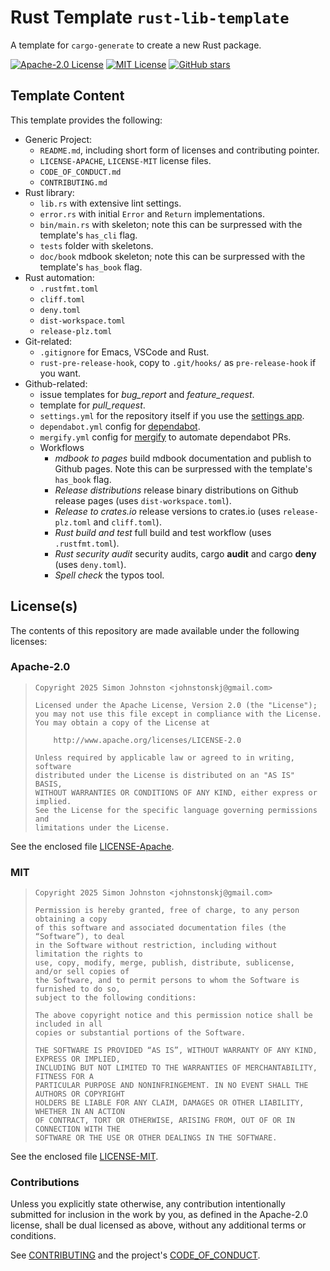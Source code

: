 # Rust Template `rust-lib-template`

A template for `cargo-generate` to create a new Rust package.

[![Apache-2.0 License](https://img.shields.io/badge/License-Apache_2.0-blue.svg)](https://opensource.org/licenses/Apache-2.0)
[![MIT License](https://img.shields.io/badge/license-mit-118811.svg)](https://opensource.org/license/mit)
[![GitHub stars](https://img.shields.io/github/stars/johnstonskj/rust-lib-template.svg)](<https://github.com/johnstonskj/rust-lib-template/stargazers>)

## Template Content

This template provides the following:

- Generic Project:
  - `README.md`, including short form of licenses and contributing pointer.
  - `LICENSE-APACHE`, `LICENSE-MIT` license files.
  - `CODE_OF_CONDUCT.md`
  - `CONTRIBUTING.md`
- Rust library:
  - `lib.rs` with extensive lint settings.
  - `error.rs` with initial `Error` and `Return` implementations.
  - `bin/main.rs` with skeleton; note this can be surpressed with the template's `has_cli` flag.
  - `tests` folder with skeletons.
  - `doc/book` mdbook skeleton; note this can be surpressed with the template's `has_book` flag.
- Rust automation:
  - `.rustfmt.toml`
  - `cliff.toml`
  - `deny.toml`
  - `dist-workspace.toml`
  - `release-plz.toml`
- Git-related:
  - `.gitignore` for Emacs, VSCode and Rust.
  - `rust-pre-release-hook`, copy to `.git/hooks/` as `pre-release-hook` if you want.
- Github-related:
  - issue templates for *bug_report* and *feature_request*.
  - template for *pull_request*.
  - `settings.yml` for the repository itself if you use the [settings app](https://github.com/repository-settings).
  - `dependabot.yml` config for [dependabot](https://github.com/dependabot).
  - `mergify.yml` config for [mergify](https://docs.mergify.com/integrations/github/) to automate dependabot PRs.
  - Workflows
    - *mdbook to pages* build mdbook documentation and publish to Github pages. Note this can be surpressed with the template's `has_book` flag.
    - *Release distributions* release binary distributions on Github release pages (uses `dist-workspace.toml`).
    - *Release to crates.io* release versions to crates.io (uses `release-plz.toml` and `cliff.toml`).
    - *Rust build and test* full build and test workflow (uses `.rustfmt.toml`).
    - *Rust security audit* security audits, cargo **audit** and cargo **deny** (uses `deny.toml`).
    - *Spell check* the typos tool.

## License(s)

The contents of this repository are made available under the following
licenses:

### Apache-2.0

> ```text
> Copyright 2025 Simon Johnston <johnstonskj@gmail.com>
> 
> Licensed under the Apache License, Version 2.0 (the "License");
> you may not use this file except in compliance with the License.
> You may obtain a copy of the License at
> 
>     http://www.apache.org/licenses/LICENSE-2.0
> 
> Unless required by applicable law or agreed to in writing, software
> distributed under the License is distributed on an "AS IS" BASIS,
> WITHOUT WARRANTIES OR CONDITIONS OF ANY KIND, either express or implied.
> See the License for the specific language governing permissions and
> limitations under the License.
> ```

See the enclosed file [LICENSE-Apache](https://github.com/johnstonskj/rust-lib-template/blob/main/LICENSE-Apache).

### MIT

> ```text
> Copyright 2025 Simon Johnston <johnstonskj@gmail.com>
> 
> Permission is hereby granted, free of charge, to any person obtaining a copy
> of this software and associated documentation files (the “Software”), to deal
> in the Software without restriction, including without limitation the rights to
> use, copy, modify, merge, publish, distribute, sublicense, and/or sell copies of
> the Software, and to permit persons to whom the Software is furnished to do so,
> subject to the following conditions:
> 
> The above copyright notice and this permission notice shall be included in all
> copies or substantial portions of the Software.
> 
> THE SOFTWARE IS PROVIDED “AS IS”, WITHOUT WARRANTY OF ANY KIND, EXPRESS OR IMPLIED,
> INCLUDING BUT NOT LIMITED TO THE WARRANTIES OF MERCHANTABILITY, FITNESS FOR A
> PARTICULAR PURPOSE AND NONINFRINGEMENT. IN NO EVENT SHALL THE AUTHORS OR COPYRIGHT
> HOLDERS BE LIABLE FOR ANY CLAIM, DAMAGES OR OTHER LIABILITY, WHETHER IN AN ACTION
> OF CONTRACT, TORT OR OTHERWISE, ARISING FROM, OUT OF OR IN CONNECTION WITH THE
> SOFTWARE OR THE USE OR OTHER DEALINGS IN THE SOFTWARE.
> ```

See the enclosed file [LICENSE-MIT](https://github.com/johnstonskj/rust-lib-template/blob/main/LICENSE-MIT).

### Contributions

Unless you explicitly state otherwise, any contribution intentionally submitted
for inclusion in the work by you, as defined in the Apache-2.0 license, shall
be dual licensed as above, without any additional terms or conditions.

See [CONTRIBUTING](https://github.com/johnstonskj/rust-lib-template/blob/main/template/CONTRIBUTING.md) and the
project's [CODE_OF_CONDUCT](https://github.com/johnstonskj/rust-lib-template/blob/main/template/CODE_OF_CONDUCT.md).
